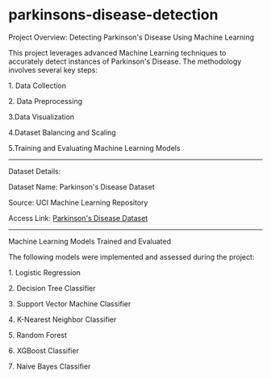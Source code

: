 # parkinsons-disease-detection


Project Overview: Detecting Parkinson's Disease Using Machine Learning

This project leverages advanced Machine Learning techniques to accurately detect instances of Parkinson's Disease. The methodology involves several key steps:

1️. Data Collection

2️. Data Preprocessing

3.Data Visualization

4.Dataset Balancing and Scaling

5.Training and Evaluating Machine Learning Models


-------------------------------------------------------------------------------------------------------------------------------------------------------------------

Dataset Details:

Dataset Name: Parkinson's Disease Dataset

Source: UCI Machine Learning Repository

Access Link: [Parkinson's Disease Dataset](https://archive.ics.uci.edu/dataset/174/parkinsons)

-------------------------------------------------------------------------------------------------------------------------------------------------------------------

Machine Learning Models Trained and Evaluated

The following models were implemented and assessed during the project:

1️. Logistic Regression

2️. Decision Tree Classifier

3️. Support Vector Machine Classifier

4️. K-Nearest Neighbor Classifier

5️. Random Forest

6️. XGBoost Classifier

7️. Naive Bayes Classifier
